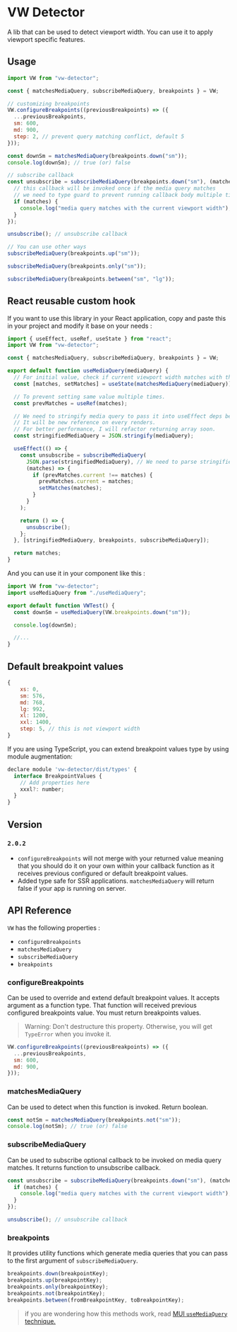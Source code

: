 # VW Detector

A lib that can be used to detect viewport width. You can use it to apply viewport specific features.

## Usage

```js
import VW from "vw-detector";

const { matchesMediaQuery, subscribeMediaQuery, breakpoints } = VW;

// customizing breakpoints
VW.configureBreakpoints((previousBreakpoints) => ({
  ...previousBreakpoints,
  sm: 600,
  md: 900,
  step: 2, // prevent query matching conflict, default 5
}));

const downSm = matchesMediaQuery(breakpoints.down("sm"));
console.log(downSm); // true (or) false

// subscribe callback
const unsubscribe = subscribeMediaQuery(breakpoints.down("sm"), (matches) => {
  // this callback will be invoked once if the media query matches
  // we need to type guard to prevent running callback body multiple times
  if (matches) {
    console.log("media query matches with the current viewport width");
  }
});

unsubscribe(); // unsubscribe callback

// You can use other ways
subscribeMediaQuery(breakpoints.up("sm"));

subscribeMediaQuery(breakpoints.only("sm"));

subscribeMediaQuery(breakpoints.between("sm", "lg"));
```

## React reusable custom hook

If you want to use this library in your React application, copy and paste this in your project and modify it base on your needs :

```js
import { useEffect, useRef, useState } from "react";
import VW from "vw-detector";

const { matchesMediaQuery, subscribeMediaQuery, breakpoints } = VW;

export default function useMediaQuery(mediaQuery) {
  // For initial value, check if current viewport width matches with the provided mediaQuery.
  const [matches, setMatches] = useState(matchesMediaQuery(mediaQuery));

  // To prevent setting same value multiple times.
  const prevMatches = useRef(matches);

  // We need to stringify media query to pass it into useEffect deps because breakpoints utility functions return array type..
  // It will be new reference on every renders.
  // For better performance, I will refactor returning array soon.
  const stringifiedMediaQuery = JSON.stringify(mediaQuery);

  useEffect(() => {
    const unsubscribe = subscribeMediaQuery(
      JSON.parse(stringifiedMediaQuery), // We need to parse stringified media query to transform it into array.
      (matches) => {
        if (prevMatches.current !== matches) {
          prevMatches.current = matches;
          setMatches(matches);
        }
      }
    );

    return () => {
      unsubscribe();
    };
  }, [stringifiedMediaQuery, breakpoints, subscribeMediaQuery]);

  return matches;
}
```

And you can use it in your component like this :

```js
import VW from "vw-detector";
import useMediaQuery from "./useMediaQuery";

export default function VWTest() {
  const downSm = useMediaQuery(VW.breakpoints.down("sm"));

  console.log(downSm);

  //...
}
```

## Default breakpoint values

```js
{
    xs: 0,
    sm: 576,
    md: 768,
    lg: 992,
    xl: 1200,
    xxl: 1400,
    step: 5, // this is not viewport width
}
```

If you are using TypeScript, you can extend breakpoint values type by using module augmentation:

```js
declare module 'vw-detector/dist/types' {
  interface BreakpointValues {
    // Add properties here
    xxxl?: number;
  }
}
```

## Version

### `2.0.2`

- `configureBreakpoints` will not merge with your returned value meaning that you should do it on your own within your callback function as it receives previous configured or default breakpoint values.
- Added type safe for SSR applications. `matchesMediaQuery` will return false if your app is running on server.

## API Reference

`VW` has the following properties :

- `configureBreakpoints`
- `matchesMediaQuery`
- `subscribeMediaQuery`
- `breakpoints`

### **configureBreakpoints**

Can be used to override and extend default breakpoint values. It accepts argument as a function type. That function will received previous configured breakpoints value. You must return breakpoints values.

> Warning: Don't destructure this property. Otherwise, you will get `TypeError` when you invoke it.

```js
VW.configureBreakpoints((previousBreakpoints) => ({
  ...previousBreakpoints,
  sm: 600,
  md: 900,
}));
```

### **matchesMediaQuery**

Can be used to detect when this function is invoked. Return boolean.

```js
const notSm = matchesMediaQuery(breakpoints.not("sm"));
console.log(notSm); // true (or) false
```

### **subscribeMediaQuery**

Can be used to subscribe optional callback to be invoked on media query matches. It returns function to unsubscribe callback.

```js
const unsubscribe = subscribeMediaQuery(breakpoints.down("sm"), (matches) => {
  if (matches) {
    console.log("media query matches with the current viewport width");
  }
});

unsubscribe(); // unsubscribe callback
```

### **breakpoints**

It provides utility functions which generate media queries that you can pass to the first argument of `subscribeMediaQuery`.

```js
breakpoints.down(breakpointKey);
breakpoints.up(breakpointKey);
breakpoints.only(breakpointKey);
breakpoints.not(breakpointKey);
breakpoints.between(fromBreakpointKey, toBreakpointKey);
```

> if you are wondering how this methods work, read [MUI `useMediaQuery` technique.](https://mui.com/material-ui/customization/breakpoints/#api)
